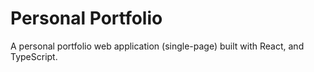 # Personal Portfolio

A personal portfolio web application (single-page) built with React, and TypeScript.